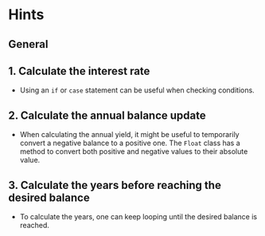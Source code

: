 # Hints

## General

## 1. Calculate the interest rate

- Using an `if` or `case` statement can be useful when checking conditions.

## 2. Calculate the annual balance update

- When calculating the annual yield, it might be useful to temporarily convert a negative balance to a positive one. The `Float` class has a method to convert both positive and negative values to their absolute value.

## 3. Calculate the years before reaching the desired balance

- To calculate the years, one can keep looping until the desired balance is reached.